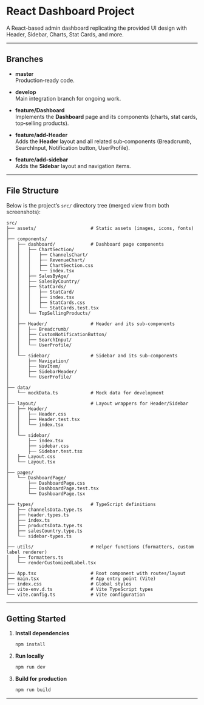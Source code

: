 
# React Dashboard Project

A React-based admin dashboard replicating the provided UI design with Header, Sidebar, Charts, Stat Cards, and more.

---

## Branches

- **master**  
  Production‑ready code.

- **develop**  
  Main integration branch for ongoing work.

- **feature/Dashboard**  
  Implements the **Dashboard** page and its components (charts, stat cards, top‑selling products).

- **feature/add-Header**  
  Adds the **Header** layout and all related sub‑components (Breadcrumb, SearchInput, Notification button, UserProfile).

- **feature/add-sidebar**  
  Adds the **Sidebar** layout and navigation items.

---

## File Structure

Below is the project’s `src/` directory tree (merged view from both screenshots):

```
src/
├── assets/                    # Static assets (images, icons, fonts)
│
├── components/
│   ├── dashboard/             # Dashboard page components
│   │   ├── ChartSection/
│   │   │   ├── ChannelsChart/
│   │   │   ├── RevenueChart/
│   │   │   ├── ChartSection.css
│   │   │   └── index.tsx
│   │   ├── SalesByAge/
│   │   ├── SalesByCountry/
│   │   ├── StatCards/
│   │   │   ├── StatCard/
│   │   │   ├── index.tsx
│   │   │   ├── StatCards.css
│   │   │   └── StatCards.test.tsx
│   │   └── TopSellingProducts/
│   │
│   ├── Header/                # Header and its sub‑components
│   │   ├── Breadcrumb/
│   │   ├── CustomNotificationButton/
│   │   ├── SearchInput/
│   │   └── UserProfile/
│   │
│   └── sidebar/               # Sidebar and its sub‑components
│       ├── Navigation/
│       ├── NavItem/
│       ├── SidebarHeader/
│       └── UserProfile/
│
├── data/
│   └── mockData.ts            # Mock data for development
│
├── layout/                    # Layout wrappers for Header/Sidebar
│   ├── Header/
│   │   ├── Header.css
│   │   ├── Header.test.tsx
│   │   └── index.tsx
│   │
│   └── sidebar/
│       ├── index.tsx
│       ├── sidebar.css
│       ├── Sidebar.test.tsx
│   ├── Layout.css
│   └── Layout.tsx
│
├── pages/
│   └── DashboardPage/
│       ├── DashboardPage.css
│       ├── DashboardPage.test.tsx
│       └── DashboardPage.tsx
│
├── types/                     # TypeScript definitions
│   ├── channelsData.type.ts
│   ├── header.types.ts
│   ├── index.ts
│   ├── productsData.type.ts
│   ├── salesCountry.type.ts
│   └── sidebar‑types.ts
│
├── utils/                     # Helper functions (formatters, custom label renderer)
│   ├── formatters.ts
│   └── renderCustomizedLabel.tsx
│
├── App.tsx                    # Root component with routes/layout
├── main.tsx                   # App entry point (Vite)
├── index.css                  # Global styles
├── vite-env.d.ts              # Vite TypeScript types
└── vite.config.ts             # Vite configuration
```

---

## Getting Started

1. **Install dependencies**  
   ```bash
   npm install
   ```
2. **Run locally**  
   ```bash
   npm run dev
   ```
3. **Build for production**  
   ```bash
   npm run build
   ```
---

